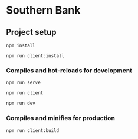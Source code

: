 # Southern Bank

## Project setup

```
npm install
```

```
npm run client:install
```

### Compiles and hot-reloads for development

```
npm run serve
```

```
npm run client
```

```
npm run dev
```

### Compiles and minifies for production

```
npm run client:build
```
